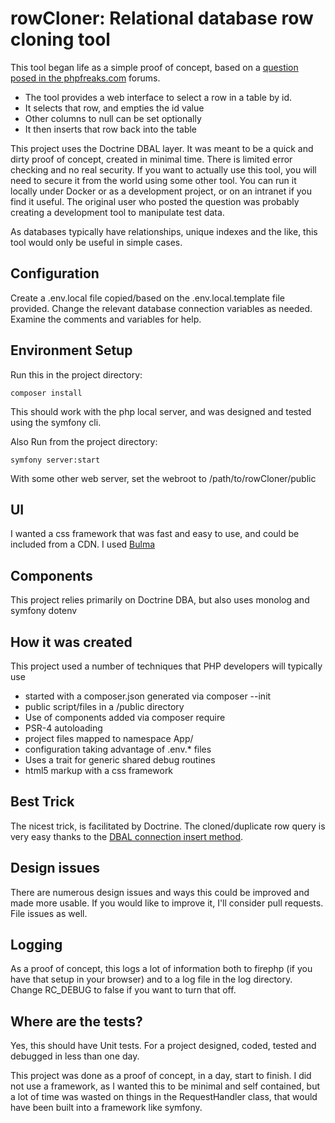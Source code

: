 # rowCloner: Relational database row cloning tool #
This tool began life as a simple proof of concept, based on a [question posed in the phpfreaks.com](https://forums.phpfreaks.com/topic/315930-writing-to-m) forums.

- The tool provides a web interface to select a row in a table by id.
- It selects that row, and empties the id value
- Other columns to null can be set optionally
- It then inserts that row back into the table

This project uses the Doctrine DBAL layer.  It was meant to be a quick and dirty proof of concept, created in minimal time.  There is limited error checking and no real security.  If you want to actually use this tool, you will need to secure it from the world using some other tool.  You can run it locally under Docker or as a development project, or on an intranet if you find it useful. The original user who posted the question was probably creating a development tool to manipulate test data.

As databases typically have relationships, unique indexes and the like, this tool would only be useful in simple cases.

## Configuration ##
Create a .env.local file copied/based on the .env.local.template file provided.  Change the relevant database connection variables as needed.  Examine the comments and variables for help.

## Environment Setup ##
Run this in the project directory:
```
composer install
```
This should work with the php local server, and was designed and tested using the symfony cli.

Also Run from the project directory:

```
symfony server:start
```

With some other web server, set the webroot to /path/to/rowCloner/public

## UI ##
I wanted a css framework that was fast and easy to use, and could be included from a CDN.  I used [Bulma](https://bulma.io/)

## Components ##
This project relies primarily on Doctrine DBA, but also uses monolog and symfony dotenv

## How it was created ##
This project used a number of techniques that PHP developers will typically use
 - started with a composer.json generated via composer --init 
 - public script/files in a /public directory
 - Use of components added via composer require
 - PSR-4 autoloading
 - project files mapped to namespace App/
 - configuration taking advantage of .env.* files
 - Uses a trait for generic shared debug routines
 - html5 markup with a css framework

## Best Trick ##
The nicest trick, is facilitated by Doctrine.  The cloned/duplicate row query is very easy thanks to the [DBAL connection insert method](https://www.doctrine-project.org/projects/doctrine-dbal/en/latest/reference/data-retrieval-and-manipulation.html#insert).

## Design issues ##
There are numerous design issues and ways this could be improved and made more usable.  If you would like to improve it, I'll consider pull requests. File issues as well.

## Logging ##
As a proof of concept, this logs a lot of information both to firephp (if you have that setup in your browser) and to a log file in the log directory.  Change RC_DEBUG to false if you want to turn that off.

## Where are the tests? ##
Yes, this should have Unit tests. For a project designed, coded, tested and debugged in less than one day.

This project was done as a proof of concept, in a day, start to finish.  I did not use a framework, as I wanted this to be minimal and self contained, but a lot of time was wasted on things in the RequestHandler class, that would have been built into a framework like symfony.
